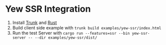 # Yew SSR Integration

1. Install [Trunk](https://trunkrs.dev) and [Rust](https://rustup.rs)
2. Build client side example with `trunk build examples/yew-ssr/index.html`
3. Run the test Server with `cargo run --features=ssr --bin yew-ssr-server -- --dir examples/yew-ssr/dist/`
